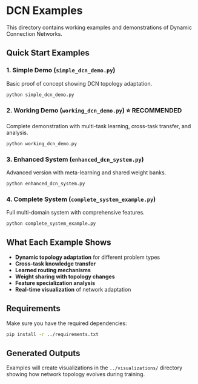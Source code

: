 # DCN Examples

This directory contains working examples and demonstrations of Dynamic Connection Networks.

## Quick Start Examples

### 1. Simple Demo (`simple_dcn_demo.py`)
Basic proof of concept showing DCN topology adaptation.
```bash
python simple_dcn_demo.py
```

### 2. Working Demo (`working_dcn_demo.py`) ⭐ **RECOMMENDED**
Complete demonstration with multi-task learning, cross-task transfer, and analysis.
```bash
python working_dcn_demo.py
```

### 3. Enhanced System (`enhanced_dcn_system.py`)
Advanced version with meta-learning and shared weight banks.
```bash
python enhanced_dcn_system.py
```

### 4. Complete System (`complete_system_example.py`)
Full multi-domain system with comprehensive features.
```bash
python complete_system_example.py
```

## What Each Example Shows

- **Dynamic topology adaptation** for different problem types
- **Cross-task knowledge transfer** 
- **Learned routing mechanisms**
- **Weight sharing with topology changes**
- **Feature specialization analysis**
- **Real-time visualization** of network adaptation

## Requirements

Make sure you have the required dependencies:
```bash
pip install -r ../requirements.txt
```

## Generated Outputs

Examples will create visualizations in the `../visualizations/` directory showing how network topology evolves during training.